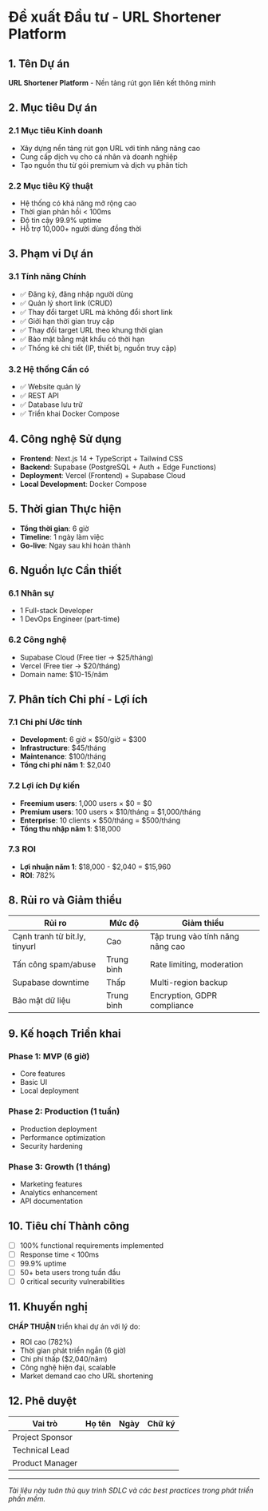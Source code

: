 # Đề xuất Đầu tư - URL Shortener Platform

## 1. Tên Dự án
**URL Shortener Platform** - Nền tảng rút gọn liên kết thông minh

## 2. Mục tiêu Dự án
### 2.1 Mục tiêu Kinh doanh
- Xây dựng nền tảng rút gọn URL với tính năng nâng cao
- Cung cấp dịch vụ cho cá nhân và doanh nghiệp
- Tạo nguồn thu từ gói premium và dịch vụ phân tích

### 2.2 Mục tiêu Kỹ thuật
- Hệ thống có khả năng mở rộng cao
- Thời gian phản hồi < 100ms
- Độ tin cậy 99.9% uptime
- Hỗ trợ 10,000+ người dùng đồng thời

## 3. Phạm vi Dự án
### 3.1 Tính năng Chính
- ✅ Đăng ký, đăng nhập người dùng
- ✅ Quản lý short link (CRUD)
- ✅ Thay đổi target URL mà không đổi short link
- ✅ Giới hạn thời gian truy cập
- ✅ Thay đổi target URL theo khung thời gian
- ✅ Bảo mật bằng mật khẩu có thời hạn
- ✅ Thống kê chi tiết (IP, thiết bị, nguồn truy cập)

### 3.2 Hệ thống Cần có
- ✅ Website quản lý
- ✅ REST API
- ✅ Database lưu trữ
- ✅ Triển khai Docker Compose

## 4. Công nghệ Sử dụng
- **Frontend**: Next.js 14 + TypeScript + Tailwind CSS
- **Backend**: Supabase (PostgreSQL + Auth + Edge Functions)
- **Deployment**: Vercel (Frontend) + Supabase Cloud
- **Local Development**: Docker Compose

## 5. Thời gian Thực hiện
- **Tổng thời gian**: 6 giờ
- **Timeline**: 1 ngày làm việc
- **Go-live**: Ngay sau khi hoàn thành

## 6. Nguồn lực Cần thiết
### 6.1 Nhân sự
- 1 Full-stack Developer
- 1 DevOps Engineer (part-time)

### 6.2 Công nghệ
- Supabase Cloud (Free tier → $25/tháng)
- Vercel (Free tier → $20/tháng)
- Domain name: $10-15/năm

## 7. Phân tích Chi phí - Lợi ích
### 7.1 Chi phí Ước tính
- **Development**: 6 giờ × $50/giờ = $300
- **Infrastructure**: $45/tháng
- **Maintenance**: $100/tháng
- **Tổng chi phí năm 1**: $2,040

### 7.2 Lợi ích Dự kiến
- **Freemium users**: 1,000 users × $0 = $0
- **Premium users**: 100 users × $10/tháng = $1,000/tháng
- **Enterprise**: 10 clients × $50/tháng = $500/tháng
- **Tổng thu nhập năm 1**: $18,000

### 7.3 ROI
- **Lợi nhuận năm 1**: $18,000 - $2,040 = $15,960
- **ROI**: 782%

## 8. Rủi ro và Giảm thiểu
| Rủi ro | Mức độ | Giảm thiểu |
|---------|--------|------------|
| Cạnh tranh từ bit.ly, tinyurl | Cao | Tập trung vào tính năng nâng cao |
| Tấn công spam/abuse | Trung bình | Rate limiting, moderation |
| Supabase downtime | Thấp | Multi-region backup |
| Bảo mật dữ liệu | Trung bình | Encryption, GDPR compliance |

## 9. Kế hoạch Triển khai
### Phase 1: MVP (6 giờ)
- Core features
- Basic UI
- Local deployment

### Phase 2: Production (1 tuần)
- Production deployment
- Performance optimization
- Security hardening

### Phase 3: Growth (1 tháng)
- Marketing features
- Analytics enhancement
- API documentation

## 10. Tiêu chí Thành công
- [ ] 100% functional requirements implemented
- [ ] Response time < 100ms
- [ ] 99.9% uptime
- [ ] 50+ beta users trong tuần đầu
- [ ] 0 critical security vulnerabilities

## 11. Khuyến nghị
**CHẤP THUẬN** triển khai dự án với lý do:
- ROI cao (782%)
- Thời gian phát triển ngắn (6 giờ)
- Chi phí thấp ($2,040/năm)
- Công nghệ hiện đại, scalable
- Market demand cao cho URL shortening

## 12. Phê duyệt
| Vai trò | Họ tên | Ngày | Chữ ký |
|---------|--------|------|--------|
| Project Sponsor | | | |
| Technical Lead | | | |
| Product Manager | | | |

---
*Tài liệu này tuân thủ quy trình SDLC và các best practices trong phát triển phần mềm.*
